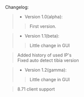Changelog:

> - Version 1.0(alpha):
> > First version.


> - Version 1.1(beta):
> > Little change in GUI<br>
<blockquote>Added history of used IP's<br>
Fixed auto detect tibia version</blockquote></li></ul>


> - Version 1.2(gamma):
> > Little change in GUI<br>
<blockquote>8.71 client support